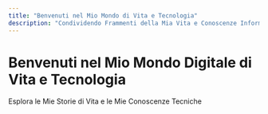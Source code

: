 ```yaml
---
title: "Benvenuti nel Mio Mondo di Vita e Tecnologia"
description: "Condividendo Frammenti della Mia Vita e Conoscenze Informatiche"
---
```


<div class="hero min-h-screen bg-cover bg-center text-white" style="background-image: url('/images/hero-background.jpg');">
  <div class="hero-overlay bg-opacity-60"></div>
  <div class="hero-content text-center">
    <div class="max-w-md">
      <h1 class="mb-5 text-5xl font-bold">Benvenuti nel Mio Mondo Digitale di Vita e Tecnologia</h1>
      <p class="mb-5">Esplora le Mie Storie di Vita e le Mie Conoscenze Tecniche</p>
    </div>
  </div>
</div>
